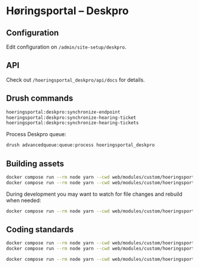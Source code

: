 # Høringsportal – Deskpro

## Configuration

Edit configuration on `/admin/site-setup/deskpro`.

## API

Check out `/hoeringsportal_deskpro/api/docs` for details.

## Drush commands

```sh
hoeringsportal:deskpro:synchronize-endpoint
hoeringsportal:deskpro:synchronize-hearing-ticket
hoeringsportal:deskpro:synchronize-hearing-tickets
```

Process Deskpro queue:

```sh
drush advancedqueue:queue:process hoeringsportal_deskpro
```

## Building assets

```sh
docker compose run --rm node yarn --cwd web/modules/custom/hoeringsportal_deskpro install
docker compose run --rm node yarn --cwd web/modules/custom/hoeringsportal_deskpro build
```

During development you may want to watch for file changes and rebuild
when needed:

```sh
docker compose run --rm node yarn --cwd web/modules/custom/hoeringsportal_deskpro watch
```

## Coding standards

```sh
docker compose run --rm node yarn --cwd web/modules/custom/hoeringsportal_deskpro install
docker compose run --rm node yarn --cwd web/modules/custom/hoeringsportal_deskpro coding-standards-check
```

```sh
docker compose run --rm node yarn --cwd web/modules/custom/hoeringsportal_deskpro coding-standards-apply
```
